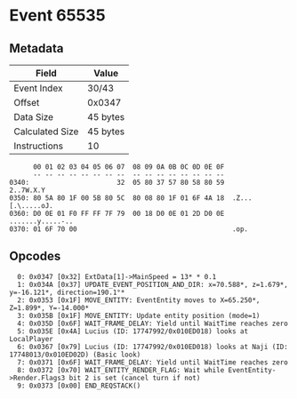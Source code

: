 # Event 65535

## Metadata

| Field           | Value    |
|-----------------|----------|
| Event Index     | 30/43    |
| Offset          | 0x0347   |
| Data Size       | 45 bytes |
| Calculated Size | 45 bytes |
| Instructions    | 10       |

```
      00 01 02 03 04 05 06 07  08 09 0A 0B 0C 0D 0E 0F
      -- -- -- -- -- -- -- --  -- -- -- -- -- -- -- --
0340:                      32  05 80 37 57 80 58 80 59         2..7W.X.Y
0350: 80 5A 80 1F 00 5B 80 5C  80 08 80 1F 01 6F 4A 18  .Z...[.\.....oJ.
0360: D0 0E 01 F0 FF FF 7F 79  00 18 D0 0E 01 2D D0 0E  .......y.....-..
0370: 01 6F 70 00                                       .op.            
```

## Opcodes

```
  0: 0x0347 [0x32] ExtData[1]->MainSpeed = 13* * 0.1
  1: 0x034A [0x37] UPDATE_EVENT_POSITION_AND_DIR: x=70.588*, z=1.679*, y=-16.121*, direction=190.1°*
  2: 0x0353 [0x1F] MOVE_ENTITY: EventEntity moves to X=65.250*, Z=1.899*, Y=-14.000*
  3: 0x035B [0x1F] MOVE_ENTITY: Update entity position (mode=1)
  4: 0x035D [0x6F] WAIT_FRAME_DELAY: Yield until WaitTime reaches zero
  5: 0x035E [0x4A] Lucius (ID: 17747992/0x010ED018) looks at LocalPlayer
  6: 0x0367 [0x79] Lucius (ID: 17747992/0x010ED018) looks at Naji (ID: 17748013/0x010ED02D) (Basic look)
  7: 0x0371 [0x6F] WAIT_FRAME_DELAY: Yield until WaitTime reaches zero
  8: 0x0372 [0x70] WAIT_ENTITY_RENDER_FLAG: Wait while EventEntity->Render.Flags3 bit 2 is set (cancel turn if not)
  9: 0x0373 [0x00] END_REQSTACK()
```
